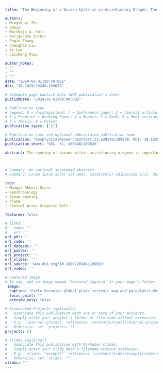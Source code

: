 ```yaml
---
title: 'The Beginning of a Wilson Cycle in an Accretionary Orogen: The Mongol–Okhotsk Ocean Opened Assisted by a Devonian Mantle Plume'

authors:
- Mingshuai Zhu
- admin
- Matthijs A. Smit
- Dorjgochoo Snchir
- Fuqin Zhang
- Chenghao Liu
- Ye Luo
- Laicheng Miao 

author_notes:
- ""
- ""
- ""
date: "2024-01-01T00:00:00Z"
doi: "10.1029/2024GL109028"

# Schedule page publish date (NOT publication's date).
publishDate: "2024-01-01T00:00:00Z"

# Publication type.
# Legend: 0 = Uncategorized; 1 = Conference paper; 2 = Journal article;
# 3 = Preprint / Working Paper; 4 = Report; 5 = Book; 6 = Book section;
# 7 = Thesis; 8 = Patent
publication_types: ["2"]

# Publication name and optional abbreviated publication name.
publication: "GeophysicalResearchLetters,51,e2024GL109028, DOI: 10.1029/2024GL109028"
publication_short: "GRL, 51, e2024GL109028"

abstract: The opening of oceans within accretionary orogens is important for understanding the Wilson cycle. The Mongol–Okhotsk Ocean (MOO) began opening within the early Paleozoic accretionary collage of the Central Asian Orogenic Belt (CAOB), representing a world-class example to constrain the geodynamic history of ocean opening in accretionary orogens, but the kinematics and mechanisms associated to this process are highly debated. We report on a newly-discovered bimodal volcanic suite and associated volcanic-sediments that comprise part of the Altay-Sayan Rift System, which indicate a widespread Early Devonian extensional event within the CAOB. This extension regime is attributed to a Devonian mantle plume, which is thought to have impinged upon and weakened the lithosphere of the Early Paleozoic collage, and drove the opening of the MOO. Opening of the MOO suggests continent breakup in accretionary orogens tends to focus along intervening weak orogenic lithosphere between the rigid microcontinents.



# Summary. An optional shortened abstract.
# summary: Lorem ipsum dolor sit amet, consectetur adipiscing elit. Duis posuere tellus ac convallis placerat. Proin tincidunt magna sed ex sollicitudin condimentum.

tags:
- Mongol-Okhost Ocean
- Geochronology
- Ocean opening
- Plume
- Central Asian Orogenic Belt

featured: false

# links:
# - name: ""
#   url: ''
url_pdf: ''
url_code: ''
url_dataset: ''
url_poster: ''
url_project: ''
url_slides: ''
url_source: 'www.doi.org/10.1029/2024GL109028'
url_video: ''

# Featured image
# To use, add an image named `featured.jpg/png` to your page's folder. 
 image:
  caption: 'Early Devonian global plate tectonic map and paleolatitudes of the Amur Block and Siberia Craton'
  focal_point: ""
  preview_only: false

# Associated Projects (optional).
#   Associate this publication with one or more of your projects.
#   Simply enter your project's folder or file name without extension.
#   E.g. `internal-project` references `content/project/internal-project/index.md`.
#   Otherwise, set `projects: []`.
projects: []

# Slides (optional).
#   Associate this publication with Markdown slides.
#   Simply enter your slide deck's filename without extension.
#   E.g. `slides: "example"` references `content/slides/example/index.md`.
#   Otherwise, set `slides: ""`.
slides: ""
---
```

